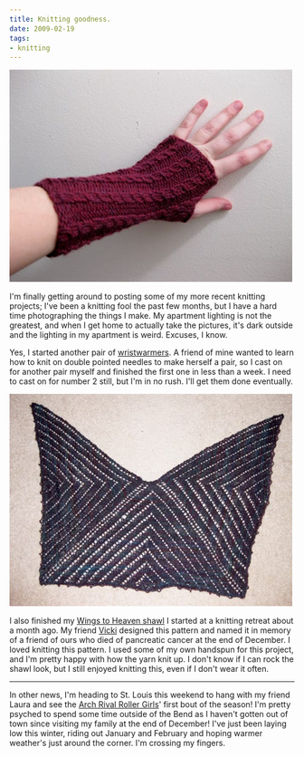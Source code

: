 ```yaml
---
title: Knitting goodness.
date: 2009-02-19
tags:
- knitting
---
```

![A knit wristwarmer.](./images/wristwarmer.jpg "Another day, another wristwarmer.")

I'm finally getting around to posting some of my more recent knitting projects; I've been a knitting fool the past few months, but I have a hard time photographing the things I make. My apartment lighting is not the greatest, and when I get home to actually take the pictures, it's dark outside and the lighting in my apartment is weird. Excuses, I know.

Yes, I started another pair of [wristwarmers](/posts/hey-look-i-do-knit). A friend of mine wanted to learn how to knit on double pointed needles to make herself a pair, so I cast on for another pair myself and finished the first one in less than a week. I need to cast on for number 2 still, but I'm in no rush. I'll get them done eventually.

![The Wings to Heaven shawl.](./images/wingstoheaven.jpg "This shawl sort of reminds me of a butterfly.")

I also finished my [Wings to Heaven shawl](http://www.ravelry.com/patterns/library/wings-to-heaven-shawl) I started at a knitting retreat about a month ago. My friend [Vicki](http://simpleknits.blogspot.com) designed this pattern and named it in memory of a friend of ours who died of pancreatic cancer at the end of December. I loved knitting this pattern. I used some of my own handspun for this project, and I'm pretty happy with how the yarn knit up. I don't know if I can rock the shawl look, but I still enjoyed knitting this, even if I don't wear it often.

*** 

In other news, I'm heading to St. Louis this weekend to hang with my friend Laura and see the [Arch Rival Roller Girls](http://www.archrivalrollergirls.com)' first bout of the season! I'm pretty psyched to spend some time outside of the Bend as I haven't gotten out of town since visiting my family at the end of December! I've just been laying low this winter, riding out January and February and hoping warmer weather's just around the corner. I'm crossing my fingers.
